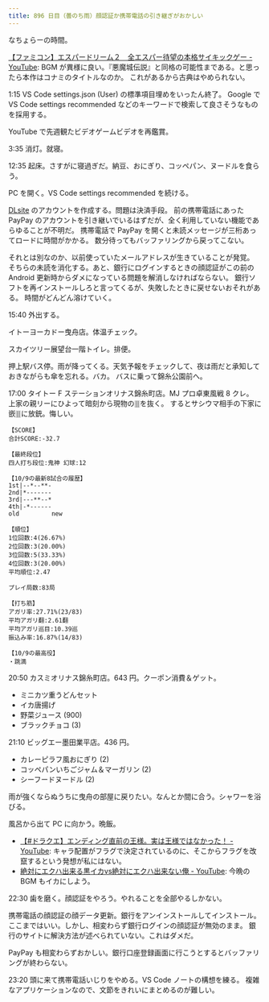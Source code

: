 ```yaml
---
title: 896 日目（曇のち雨）顔認証か携帯電話の引き継ぎがおかしい
---
```


なちょらーの時間。

[【ファミコン】エスパードリーム２　全エスパー待望の本格サイキックゲー - YouTube](https://www.youtube.com/watch?v=HY9hNrjT3jw):
BGM が異様に良い。『悪魔城伝説』と同格の可能性まである。と思ったら本作はコナミのタイトルなのか。
これがあるから古典はやめられない。

1:15 VS Code settings.json (User) の標準項目埋めをいったん終了。
Google で VS Code settings recommended などのキーワードで検索して良さそうなものを採用する。

YouTube で先週観たビデオゲームビデオを再鑑賞。

3:35 消灯。就寝。

12:35 起床。さすがに寝過ぎだ。納豆、おにぎり、コッペパン、ヌードルを食らう。

PC を開く。VS Code settings recommended を続ける。

[DLsite](https://www.dlsite.com/) のアカウントを作成する。問題は決済手段。
前の携帯電話にあった PayPay のアカウントを引き継いでいるはずだが、全く利用していない機能であらゆることが不明だ。
携帯電話で PayPay を開くと未読メッセージが三桁あってロードに時間がかかる。
数分待ってもバッファリングから戻ってこない。

それとは別なのか、以前使っていたメールアドレスが生きていることが発覚。
そちらの未読を消化する。あと、銀行にログインするときの顔認証がこの前の
Android 更新時からダメになっている問題を解消しなければならない。
銀行ソフトを再インストールしろと言ってくるが、失敗したときに戻せないおそれがある。
時間がどんどん溶けていく。

15:40 外出する。

イトーヨーカドー曳舟店。体温チェック。

スカイツリー展望台一階トイレ。排便。

押上駅バス停。雨が降ってくる。天気予報をチェックして、夜は雨だと承知しておきながらも傘を忘れる。バカ。
バスに乗って錦糸公園前へ。

17:00 タイトー F ステーションオリナス錦糸町店。MJ プロ卓東風戦 8 クレ。
上家の親リーにひよって暗刻から現物の&#x1f020;を抜く。
するとサシウマ相手の下家に嵌&#x1f020;に放銃。悔しい。

```text
【SCORE】
合計SCORE:-32.7

【最終段位】
四人打ち段位:鬼神 幻球:12

【10/9の最新8試合の履歴】
1st|--*--**-
2nd|*-------
3rd|---**--*
4th|-*------
old         new

【順位】
1位回数:4(26.67%)
2位回数:3(20.00%)
3位回数:5(33.33%)
4位回数:3(20.00%)
平均順位:2.47

プレイ局数:83局

【打ち筋】
アガリ率:27.71%(23/83)
平均アガリ翻:2.61翻
平均アガリ巡目:10.39巡
振込み率:16.87%(14/83)

【10/9の最高役】
・跳満
```

20:50 カスミオリナス錦糸町店。643 円。クーポン消費＆ゲット。

* ミニカツ重うどんセット
* イカ唐揚げ
* 野菜ジュース (900)
* ブラックチョコ (3)

21:10 ビッグエー墨田業平店。436 円。

* カレーピラフ風おにぎり (2)
* コッペパンいちごジャム＆マーガリン (2)
* シーフードヌードル (2)

雨が強くならぬうちに曳舟の部屋に戻りたい。なんとか間に合う。シャワーを浴びる。

風呂から出て PC に向かう。晩飯。

* [【&#x23;ドラクエ】エンディング直前の王様。実は王様ではなかった！ - YouTube](https://www.youtube.com/watch?v=zKUCBvLTZbg):
  キャラ配置がフラグで決定されているのに、そこからフラグを改竄するという発想が私にはない。
* [絶対にエクハ出来る黒イカvs絶対にエクハ出来ない俺 - YouTube](https://www.youtube.com/watch?v=mcY41MqYyCo):
  今晩の BGM もイカにしよう。

22:30 歯を磨く。顔認証をやろう。やれることを全部やるしかない。

携帯電話の顔認証の顔データ更新。銀行をアンインストールしてインストール。
ここまではいい。しかし、相変わらず銀行ログインの顔認証が無効のまま。
銀行のサイトに解決方法が述べられていない。これはダメだ。

PayPay も相変わらずおかしい。銀行口座登録画面に行こうとするとバッファリングが終わらない。

23:20 頭に来て携帯電話いじりをやめる。VS Code ノートの構想を練る。
複雑なアプリケーションなので、文節をきれいにまとめるのが難しい。
